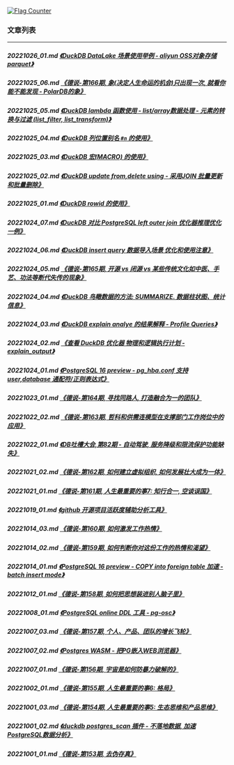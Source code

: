 <a rel="nofollow" href="http://info.flagcounter.com/h9V1"  ><img src="http://s03.flagcounter.com/count/h9V1/bg_FFFFFF/txt_000000/border_CCCCCC/columns_2/maxflags_12/viewers_0/labels_0/pageviews_0/flags_0/"  alt="Flag Counter"  border="0"  ></a>  
  
### 文章列表  
----  
##### 20221026_01.md   [《DuckDB DataLake 场景使用举例 - aliyun OSS对象存储parquet》](20221026_01.md)  
##### 20221025_06.md   [《德说-第166期, 象(决定人生命运的机会)只出现一次, 就看你能不能发现 - PolarDB的象》](20221025_06.md)  
##### 20221025_05.md   [《DuckDB lambda 函数使用 - list/array数据处理 - 元素的转换与过滤 (list_filter, list_transform)》](20221025_05.md)  
##### 20221025_04.md   [《DuckDB 列位置别名 `#n` 的使用》](20221025_04.md)  
##### 20221025_03.md   [《DuckDB 宏(MACRO) 的使用》](20221025_03.md)  
##### 20221025_02.md   [《DuckDB update from,delete using - 采用JOIN 批量更新和批量删除》](20221025_02.md)  
##### 20221025_01.md   [《DuckDB rowid 的使用》](20221025_01.md)  
##### 20221024_07.md   [《DuckDB 对比 PostgreSQL left outer join 优化器推理优化一例》](20221024_07.md)  
##### 20221024_06.md   [《DuckDB insert query 数据导入场景 优化和使用注意》](20221024_06.md)  
##### 20221024_05.md   [《德说-第165期, 开源 vs 闭源 vs 某些传统文化如中医、手艺、功法等断代失传的现象》](20221024_05.md)  
##### 20221024_04.md   [《DuckDB 鸟瞰数据的方法: SUMMARIZE. 数据柱状图、统计信息》](20221024_04.md)  
##### 20221024_03.md   [《DuckDB explain analye 的结果解释 - Profile Queries》](20221024_03.md)  
##### 20221024_02.md   [《查看 DuckDB 优化器 物理和逻辑执行计划 - explain_output》](20221024_02.md)  
##### 20221024_01.md   [《PostgreSQL 16 preview - pg_hba.conf 支持 user,database 通配符/正则表达式》](20221024_01.md)  
##### 20221023_01.md   [《德说-第164期, 寻找同路人, 打造融合为一的团队》](20221023_01.md)  
##### 20221022_02.md   [《德说-第163期, 哲科和供需连模型在支撑部门工作岗位中的应用》](20221022_02.md)  
##### 20221022_01.md   [《DB吐槽大会,第82期 - 自动驾驶, 服务降级和限流保护功能缺失》](20221022_01.md)  
##### 20221021_02.md   [《德说-第162期, 如何建立虚拟组织, 如何发展壮大成为一体》](20221021_02.md)  
##### 20221021_01.md   [《德说-第161期, 人生最重要的事7: 知行合一, 空谈误国》](20221021_01.md)  
##### 20221019_01.md   [《github 开源项目活跃度辅助分析工具》](20221019_01.md)  
##### 20221014_03.md   [《德说-第160期, 如何激发工作热情》](20221014_03.md)  
##### 20221014_02.md   [《德说-第159期, 如何判断你对这份工作的热情和渴望》](20221014_02.md)  
##### 20221014_01.md   [《PostgreSQL 16 preview - COPY into foreign table 加速 - batch insert mode》](20221014_01.md)  
##### 20221012_01.md   [《德说-第158期, 如何把思想装进别人脑子里》](20221012_01.md)  
##### 20221008_01.md   [《PostgreSQL online DDL 工具 - pg-osc》](20221008_01.md)  
##### 20221007_03.md   [《德说-第157期, 个人、产品、团队的增长飞轮》](20221007_03.md)  
##### 20221007_02.md   [《Postgres WASM - 把PG嵌入WEB浏览器》](20221007_02.md)  
##### 20221007_01.md   [《德说-第156期, 宇宙是如何防暴力破解的》](20221007_01.md)  
##### 20221002_01.md   [《德说-第155期, 人生最重要的事6: 格局》](20221002_01.md)  
##### 20221001_03.md   [《德说-第154期, 人生最重要的事5: 生态思维和产品思维》](20221001_03.md)  
##### 20221001_02.md   [《duckdb postgres_scan 插件 - 不落地数据, 加速PostgreSQL数据分析》](20221001_02.md)  
##### 20221001_01.md   [《德说-第153期, 去伪存真》](20221001_01.md)  
